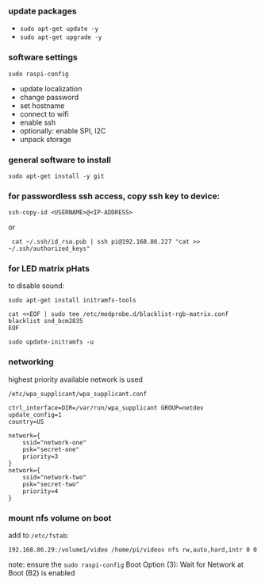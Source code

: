 ### update packages
* `sudo apt-get update -y`
* `sudo apt-get upgrade -y`

### software settings
`sudo raspi-config`
* update localization
* change password
* set hostname
* connect to wifi
* enable ssh
* optionally: enable SPI, I2C
* unpack storage

### general software to install
`sudo apt-get install -y git`

### for passwordless ssh access,  copy ssh key to device:
`ssh-copy-id <USERNAME>@<IP-ADDRESS>`

or

` cat ~/.ssh/id_rsa.pub | ssh pi@192.168.86.227 "cat >> ~/.ssh/authorized_keys"`

### for LED matrix pHats
to disable sound:

`sudo apt-get install initramfs-tools`

```shell
cat <<EOF | sudo tee /etc/modprobe.d/blacklist-rgb-matrix.conf
blacklist snd_bcm2835
EOF
```

`sudo update-initramfs -u`

### networking

highest priority available network is used

`/etc/wpa_supplicant/wpa_supplicant.conf`

```
ctrl_interface=DIR=/var/run/wpa_supplicant GROUP=netdev
update_config=1
country=US

network={
	ssid="network-one"
	psk="secret-one"
	priority=3
}
network={
	ssid="network-two"
	psk="secret-two"
	priority=4
}
```

### mount nfs volume on boot

add to `/etc/fstab`:
```
192.168.86.29:/volume1/video /home/pi/videos nfs rw,auto,hard,intr 0 0

```
note: ensure the `sudo raspi-config` Boot Option (3): Wait for Network at Boot (B2) is enabled
